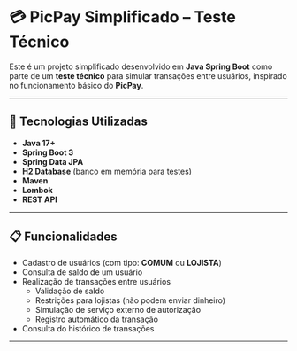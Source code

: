 # 💳 PicPay Simplificado – Teste Técnico

Este é um projeto simplificado desenvolvido em **Java Spring Boot** como parte de um **teste técnico** para simular transações entre usuários, inspirado no funcionamento básico do **PicPay**.

---
## 🚀 Tecnologias Utilizadas

- **Java 17+**
- **Spring Boot 3**
- **Spring Data JPA**
- **H2 Database** (banco em memória para testes)
- **Maven**
- **Lombok**
- **REST API**

---

## 📋 Funcionalidades

- Cadastro de usuários (com tipo: **COMUM** ou **LOJISTA**)
- Consulta de saldo de um usuário
- Realização de transações entre usuários
    - Validação de saldo
    - Restrições para lojistas (não podem enviar dinheiro)
    - Simulação de serviço externo de autorização
    - Registro automático da transação
- Consulta do histórico de transações

---

